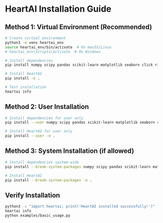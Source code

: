 
# HeartAI Installation Guide

## Method 1: Virtual Environment (Recommended)
```bash
# Create virtual environment
python3 -m venv heartai_env
source heartai_env/bin/activate  # On macOS/Linux
# heartai_env\Scripts\activate  # On Windows

# Install dependencies
pip install numpy scipy pandas scikit-learn matplotlib seaborn click rich pydantic joblib

# Install HeartAI
pip install -e .

# Test installation
heartai info
```

## Method 2: User Installation
```bash
# Install dependencies for user only
pip install --user numpy scipy pandas scikit-learn matplotlib seaborn click rich pydantic joblib

# Install HeartAI for user only
pip install --user -e .
```

## Method 3: System Installation (if allowed)
```bash
# Install dependencies system-wide
pip install --break-system-packages numpy scipy pandas scikit-learn matplotlib seaborn click rich pydantic joblib

# Install HeartAI
pip install --break-system-packages -e .
```

## Verify Installation
```bash
python3 -c "import heartai; print('HeartAI installed successfully!')"
heartai info
python examples/basic_usage.py
```
